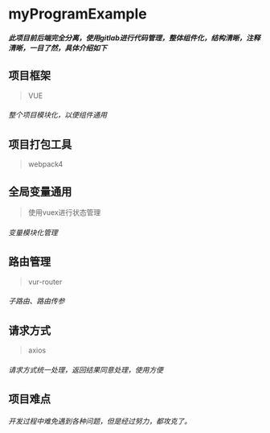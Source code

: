 # myProgramExample
##### 此项目前后端完全分离，使用gitlab进行代码管理，整体组件化，结构清晰，注释清晰，一目了然，具体介绍如下

## 项目框架
> VUE
###### 整个项目模块化，以便组件通用

## 项目打包工具
> webpack4

## 全局变量通用
> 使用vuex进行状态管理
###### 变量模块化管理

## 路由管理
> vur-router
###### 子路由、路由传参

## 请求方式
> axios
###### 请求方式统一处理，返回结果同意处理，使用方便

## 项目难点
###### 开发过程中难免遇到各种问题，但是经过努力，都攻克了。
